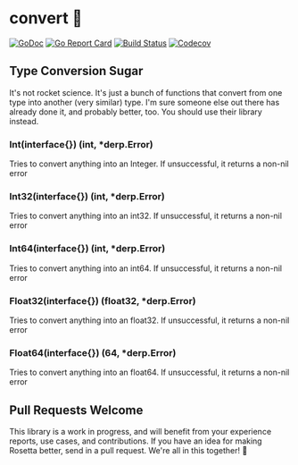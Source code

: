 # convert 🚀

[![GoDoc](http://img.shields.io/badge/go-documentation-blue.svg?style=flat-square)](https://pkg.go.dev/github.com/benpate/convert)
[![Go Report Card](https://goreportcard.com/badge/github.com/benpate/convert?style=flat-square)](https://goreportcard.com/report/github.com/benpate/convert)
[![Build Status](http://img.shields.io/travis/benpate/convert.svg?style=flat-square)](https://travis-ci.org/benpate/convert)
[![Codecov](https://img.shields.io/codecov/c/github/benpate/convert.svg?style=flat-square)](https://codecov.io/gh/benpate/convert)


## Type Conversion Sugar

It's not rocket science.  It's just a bunch of functions that convert from one type into another (very similar) type.  I'm sure someone else out there has already done it, and probably better, too.  You should use their library instead.

### Int(interface{}) (int, *derp.Error)
Tries to convert anything into an Integer.  If unsuccessful, it returns a non-nil error

### Int32(interface{}) (int, *derp.Error)
Tries to convert anything into an int32.  If unsuccessful, it returns a non-nil error

### Int64(interface{}) (int, *derp.Error)
Tries to convert anything into an int64.  If unsuccessful, it returns a non-nil error

### Float32(interface{}) (float32, *derp.Error)
Tries to convert anything into an float32.  If unsuccessful, it returns a non-nil error

### Float64(interface{}) (64, *derp.Error)
Tries to convert anything into an float64.  If unsuccessful, it returns a non-nil error


## Pull Requests Welcome

This library is a work in progress, and will benefit from your experience reports, use cases, and contributions.  If you have an idea for making Rosetta better, send in a pull request.  We're all in this together! 🚀